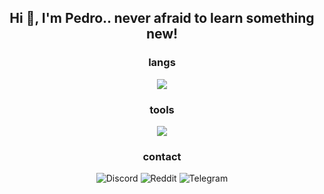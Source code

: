 <h2 align="center">Hi 👋, I'm Pedro.. never afraid to learn something new!</h2>

<h3 align="center">langs</h3>
<p align="center">
  <a href="https://skillicons.dev">
    <img src="https://skillicons.dev/icons?i=go,python,rust,ts" />
  </a>
</p>

<h3 align="center">tools</h3>
<p align="center">
  <a href="https://skillicons.dev">
    <img src="https://skillicons.dev/icons?i=neovim,git,github" />
  </a>
</p>

<h3 align="center">contact</h3>
<p align="center">
  <img src="https://img.shields.io/badge/Murzchnvok%231166-7289DA?style=for-the-badge&logo=discord&logoColor=fff" alt="Discord">
  <img src="https://img.shields.io/badge/u/murzchnvok-FF4500?style=for-the-badge&logo=reddit&logoColor=fff" alt="Reddit">
  <img src="https://img.shields.io/badge/@Murzchnvok-2CA5E0?style=for-the-badge&logo=telegram&logoColor=fff" alt="Telegram">
</p>
